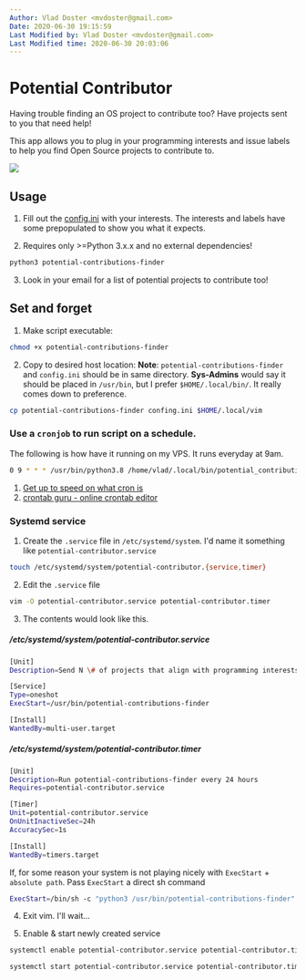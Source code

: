 ```yaml
---
Author: Vlad Doster <mvdoster@gmail.com>
Date: 2020-06-30 19:15:59
Last Modified by: Vlad Doster <mvdoster@gmail.com>
Last Modified time: 2020-06-30 20:03:06
---
```


# Potential Contributor

Having trouble finding an OS project to contribute too? Have projects sent to you that need help!

This app allows you to plug in your programming interests and issue labels to help you find Open Source projects to contribute to.

![](https://github.com/vladdoster/potential_contributions/blob/master/assets/email_screenshot.png)

## Usage

1. Fill out the [config.ini](cofig.ini) with your interests. The interests and labels have some prepopulated to show you what it expects.

2. Requires only >=Python 3.x.x and no external dependencies!

```bash
python3 potential-contributions-finder
```
3. Look in your email for a list of potential projects to contribute too!

## Set and forget

1. Make script executable:

```bash
chmod +x potential-contributions-finder
```

2. Copy to desired host location:
**Note**: `potential-contributions-finder` and `config.ini` should be in same directory.
**Sys-Admins** would say it should be placed in `/usr/bin`, but I prefer `$HOME/.local/bin/`. It really comes down to preference.
```bash
cp potential-contributions-finder confing.ini $HOME/.local/vim
```

### Use a `cronjob` to run script on a schedule.

The following is how have it running on my VPS. It runs everyday at 9am.

```bash
0 9 * * * /usr/bin/python3.8 /home/vlad/.local/bin/potential_contributions.py >/dev/null 2>&1
```

1. [Get up to speed on what cron is](https://wiki.archlinux.org/index.php/Cron)
2. [crontab guru - online crontab editor](https://crontab.guru/)

### Systemd service

1. Create the `.service` file in `/etc/systemd/system`. I'd name it something like `potential-contributor.service`

```bash
touch /etc/systemd/system/potential-contributor.{service,timer}
```

2. Edit the `.service` file

```bash
vim -O potential-contributor.service potential-contributor.timer
```

3. The contents would look like this.

##### /etc/systemd/system/potential-contributor.service

```bash
[Unit]
Description=Send N \# of projects that align with programming interests

[Service]
Type=oneshot
ExecStart=/usr/bin/potential-contributions-finder

[Install]
WantedBy=multi-user.target
```

##### /etc/systemd/system/potential-contributor.timer

```bash
[Unit]
Description=Run potential-contributions-finder every 24 hours
Requires=potential-contributor.service

[Timer]
Unit=potential-contributor.service
OnUnitInactiveSec=24h
AccuracySec=1s

[Install]
WantedBy=timers.target
```

If, for some reason your system is not playing nicely with `ExecStart` + `absolute path`. Pass `ExecStart` a direct sh command

```bash
ExecStart=/bin/sh -c "python3 /usr/bin/potential-contributions-finder"
```

4. Exit vim. I'll wait...

5. Enable & start newly created service

```bash
systemctl enable potential-contributor.service potential-contributor.timer

systemctl start potential-contributor.service potential-contributor.timer
```

